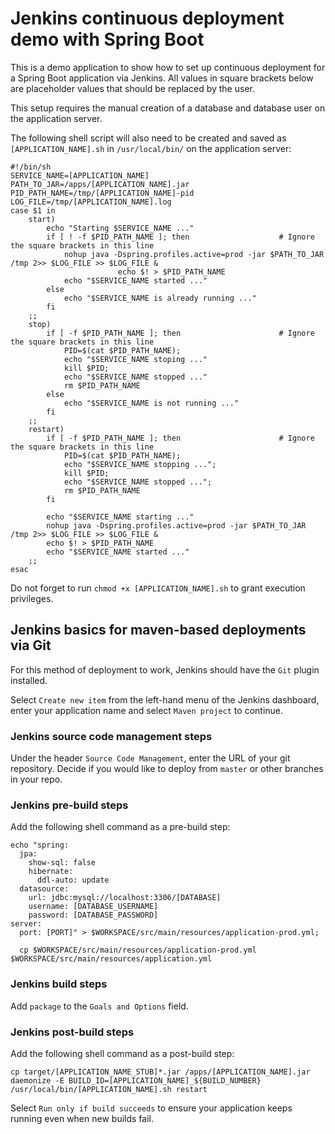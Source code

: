 # Jenkins continuous deployment demo with Spring Boot
This is a demo application to show how to set up continuous deployment for a Spring Boot application via Jenkins. All values in square brackets below are placeholder values that should be replaced by the user.

This setup requires the manual creation of a database and database user on the application server.

The following shell script will also need to be created and saved as `[APPLICATION_NAME].sh` in `/usr/local/bin/` on the application server:

```
#!/bin/sh
SERVICE_NAME=[APPLICATION_NAME]
PATH_TO_JAR=/apps/[APPLICATION_NAME].jar
PID_PATH_NAME=/tmp/[APPLICATION_NAME]-pid
LOG_FILE=/tmp/[APPLICATION_NAME].log
case $1 in
    start)
        echo "Starting $SERVICE_NAME ..."
        if [ ! -f $PID_PATH_NAME ]; then                    # Ignore the square brackets in this line
            nohup java -Dspring.profiles.active=prod -jar $PATH_TO_JAR /tmp 2>> $LOG_FILE >> $LOG_FILE &
                        echo $! > $PID_PATH_NAME
            echo "$SERVICE_NAME started ..."
        else
            echo "$SERVICE_NAME is already running ..."
        fi
    ;;
    stop)
        if [ -f $PID_PATH_NAME ]; then                      # Ignore the square brackets in this line
            PID=$(cat $PID_PATH_NAME);
            echo "$SERVICE_NAME stoping ..."
            kill $PID;
            echo "$SERVICE_NAME stopped ..."
            rm $PID_PATH_NAME
        else
            echo "$SERVICE_NAME is not running ..."
        fi
    ;;
    restart)
        if [ -f $PID_PATH_NAME ]; then                      # Ignore the square brackets in this line
            PID=$(cat $PID_PATH_NAME);
            echo "$SERVICE_NAME stopping ...";
            kill $PID;
            echo "$SERVICE_NAME stopped ...";
            rm $PID_PATH_NAME
        fi

        echo "$SERVICE_NAME starting ..."
        nohup java -Dspring.profiles.active=prod -jar $PATH_TO_JAR /tmp 2>> $LOG_FILE >> $LOG_FILE &
        echo $! > $PID_PATH_NAME
        echo "$SERVICE_NAME started ..."
    ;;
esac
```
Do not forget to run `chmod +x [APPLICATION_NAME].sh` to grant execution privileges.

## Jenkins basics for maven-based deployments via Git
For this method of deployment to work, Jenkins should have the `Git` plugin installed.

Select `Create new item` from the left-hand menu of the Jenkins dashboard, enter your application name and select `Maven project` to continue.

### Jenkins source code management steps
Under the header `Source Code Management`, enter the URL of your git repository. Decide if you would like to deploy from `master` or other branches in your repo.



### Jenkins pre-build  steps
Add the following shell command as a pre-build step:
```
echo "spring:
  jpa:
    show-sql: false
    hibernate:
      ddl-auto: update
  datasource:
    url: jdbc:mysql://localhost:3306/[DATABASE]
    username: [DATABASE_USERNAME]
    password: [DATABASE_PASSWORD]
server:
  port: [PORT]" > $WORKSPACE/src/main/resources/application-prod.yml;
  
  cp $WORKSPACE/src/main/resources/application-prod.yml $WORKSPACE/src/main/resources/application.yml
```

### Jenkins build steps
Add `package` to the `Goals and Options` field.

### Jenkins post-build steps
Add the following shell command as a post-build step:
```
cp target/[APPLICATION_NAME_STUB]*.jar /apps/[APPLICATION_NAME].jar
daemonize -E BUILD_ID=[APPLICATION_NAME]_${BUILD_NUMBER} /usr/local/bin/[APPLICATION_NAME].sh restart
```

Select `Run only if build succeeds` to ensure your application keeps running even when new builds fail.
